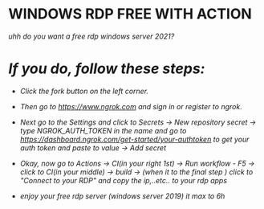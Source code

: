 # WINDOWS RDP FREE WITH ACTION
*uhh do you want a free rdp windows server 2021?*

# *If you do, follow these steps:*

- *Click the fork button on the left corner.*
- *Then go to https://www.ngrok.com and sign in or register to ngrok.*

- *Next go to the Settings and click to Secrets -> New repository secret -> type NGROK_AUTH_TOKEN in the name and go to https://dashboard.ngrok.com/get-started/your-authtoken*
  *to get your auth token and paste to value -> Add secret*

- *Okay, now go to Actions -> CI(in your right 1st) -> Run workflow - F5 -> click to CI(in your middle) -> build -> (when it to the final step ) click to "Connect to your RDP"*
  *and copy the ip,..etc.. to your rdp apps*

- *enjoy your free rdp server (windows server 2019) it max to 6h*
